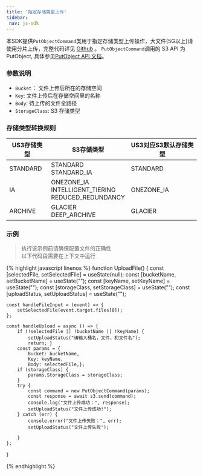 ```yaml
---
title: '指定存储类型上传'
sidebar:
 nav: js-sdk
---
```

本SDK提供`PutObjectCommand`类用于指定存储类型上传操作，大文件(5G以上)请使用分片上传，完整代码详见 [Github](https://github.com/aws/aws-sdk-js-v3/blob/main/clients/client-s3/src/commands/PutObjectCommand.ts) 。
`PutObjectCommand`调用的 S3 API 为 PutObject, 具体参见[PutObject API 文档](https://docs.aws.amazon.com/AmazonS3/latest/API/API_PutObject.html)。

### 参数说明
- `Bucket`： 文件上传后所在的存储空间
- `Key`: 文件上传后在存储空间里的名称
- `Body`: 待上传的文件全路径
- `StorageClass`: S3 存储类型

### 存储类型转换规则

| US3存储类型       | S3存储类型                                       | US3对应S3默认存储类型 |
| ----------------- | ---------------------------------------------- | -------------------- |
| STANDARD          | STANDARD<br>STANDARD_IA                        | STANDARD             |
| IA                | ONEZONE_IA<br>INTELLIGENT_TIERING<br>REDUCED_REDUNDANCY | ONEZONE_IA           |
| ARCHIVE           | GLACIER<br>DEEP_ARCHIVE                        | GLACIER              |


### 示例
> 执行该示例前请确保配置文件的正确性<br>以下代码段需要在上下文中运行

<div class="copyable" markdown="1">
{% highlight javascript linenos %}
function UploadFile() {
    const [selectedFile, setSelectedFile] = useState(null);
    const [bucketName, setBucketName] = useState("");
    const [keyName, setKeyName] = useState("");
    const [storageClass, setStorageClass] = useState("");
    const [uploadStatus, setUploadStatus] = useState("");

    const handleFileInput = (event) => {
        setSelectedFile(event.target.files[0]);
    };

    const handleUpload = async () => {
        if (!selectedFile || !bucketName || !keyName) {
            setUploadStatus("请输入桶名，文件，和文件名");
            return; }
        const params = {
            Bucket: bucketName,
            Key: keyName,
            Body: selectedFile,};
        if (storageClass) {
            params.StorageClass = storageClass;
        }
        try {
            const command = new PutObjectCommand(params);
            const response = await s3.send(command);
            console.log("文件上传成功：", response);
            setUploadStatus("文件上传成功!");
        } catch (err) {
            console.error("文件上传失败：", err);
            setUploadStatus("文件上传失败");

        }
    };
}

{% endhighlight %}
</div>
